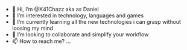- 👋 Hi, I’m @K41Chazz aka as Daniel
- 👀 I’m interested in technology, languages and games
- 🌱 I’m currently learning all the new technologies i can grasp without loosing my mind
- 💞️ I’m looking to collaborate and simplify your workflow
- 📫 How to reach me? ...

<!---
K41Chazz/K41Chazz is a ✨ special ✨ repository because its `README.md` (this file) appears on your GitHub profile.
You can click the Preview link to take a look at your changes.
--->
